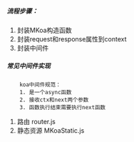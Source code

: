##### 流程步骤：
1. 封装MKoa构造函数
2. 封装request和response属性到context
3. 封装中间件

##### 常见中间件实现
```
    koa中间件规范：
    1. 是一个async函数
    2. 接收ctx和next两个参数
    3. 函数执行结束需要执行next函数
```

1. 路由 router.js
2. 静态资源 MKoaStatic.js